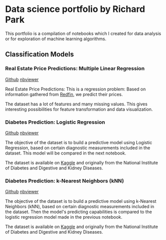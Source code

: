 # Data science portfolio by Richard Park

This portfolio is a compilation of notebooks which I created for data analysis or for exploration of machine learning algorithms. 

## Classification Models

### Real Estate Price Predictions: Multiple Linear Regression 

[Github](https://github.com/rjparkk/rjparkk.github.io/blob/main/Notebook/Real_Estate_Price_Prediction.ipynb) [nbviewer](https://nbviewer.jupyter.org/github/rjparkk/rjparkk.github.io/blob/main/Notebook/Real_Estate_Price_Prediction.ipynb)

Real Estate Price Predictions: This is a regression problem: Based on information gathered from [Redfin](https://www.redfin.com/city/6283/NJ/Fort-Lee), we predict their prices.

The dataset has a lot of features and many missing values. This gives interesting possibilities for feature transformation and data visualization. 


### Diabetes Prediction: Logistic Regression

[Github](https://github.com/rjparkk/rjparkk.github.io/blob/main/Notebook/Diabetes_Prediction.ipynb) [nbviewer](https://nbviewer.jupyter.org/github/rjparkk/rjparkk.github.io/blob/main/Notebook/Diabetes_Prediction.ipynb)

The objective of the dataset is to build a predictive model using Logistic Regression, based on certain diagnostic measurements included in the dataset. This model will be compared in the next notebook. 

The dataset is available on [Kaggle](https://www.kaggle.com/uciml/pima-indians-diabetes-database) and originally from the National Institute of Diabetes and Digestive and Kidney Diseases. 


### Diabetes Prediction: k-Nearest Neighbors (kNN)

[Github](https://github.com/rjparkk/rjparkk.github.io/blob/main/Notebook/Diabetes_Prediction_KNN.ipynb) [nbviewer](https://nbviewer.jupyter.org/github/rjparkk/rjparkk.github.io/blob/main/Notebook/Diabetes_Prediction_KNN.ipynb)

The objective of the dataset is to build a predictive model using k-Nearest Neighbors (kNN), based on certain diagnostic measurements included in the dataset. Then the model's predicting capabilities is compared to the logistic regression model made in the previous notebook. 

The dataset is available on [Kaggle](https://www.kaggle.com/uciml/pima-indians-diabetes-database) and originally from the National Institute of Diabetes and Digestive and Kidney Diseases. 